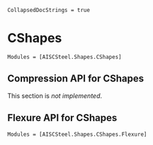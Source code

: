 ```@meta
CollapsedDocStrings = true
```

# CShapes

```@autodocs
Modules = [AISCSteel.Shapes.CShapes]
```

## Compression API for CShapes

This section is *not implemented*.

## Flexure API for CShapes

```@autodocs
Modules = [AISCSteel.Shapes.CShapes.Flexure]
```